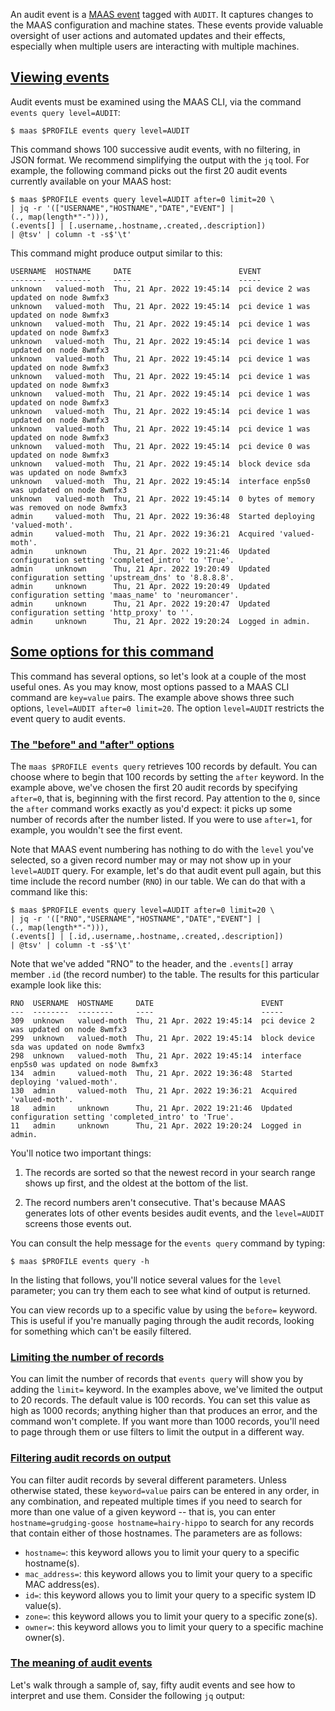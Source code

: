 <!-- "Understanding MAAS audit events" -->

An audit event is a [MAAS event](/t/understanding-maas-events/6373) tagged with `AUDIT`. It captures changes to the MAAS configuration and machine states. These events provide valuable oversight of user actions and automated updates and their effects, especially when multiple users are interacting with multiple machines.

<a href="#heading--Viewing-events"><h2 id="heading--Viewing-events">Viewing events</h2></a>

Audit events must be examined using the MAAS CLI, via the command `events query level=AUDIT`:

```nohighlight
$ maas $PROFILE events query level=AUDIT
```

This command shows 100 successive audit events, with no filtering, in JSON format.  We recommend simplifying the output with the `jq` tool.  For example, the following command picks out the first 20 audit events currently available on your MAAS host:

```nohighlight
$ maas $PROFILE events query level=AUDIT after=0 limit=20 \
| jq -r '(["USERNAME","HOSTNAME","DATE","EVENT"] | 
(., map(length*"-"))),
(.events[] | [.username,.hostname,.created,.description]) 
| @tsv' | column -t -s$'\t'
```

This command might produce output similar to this:

```nohighlight
USERNAME  HOSTNAME     DATE                        EVENT
--------  --------     ----                        -----
unknown   valued-moth  Thu, 21 Apr. 2022 19:45:14  pci device 2 was updated on node 8wmfx3
unknown   valued-moth  Thu, 21 Apr. 2022 19:45:14  pci device 1 was updated on node 8wmfx3
unknown   valued-moth  Thu, 21 Apr. 2022 19:45:14  pci device 1 was updated on node 8wmfx3
unknown   valued-moth  Thu, 21 Apr. 2022 19:45:14  pci device 1 was updated on node 8wmfx3
unknown   valued-moth  Thu, 21 Apr. 2022 19:45:14  pci device 1 was updated on node 8wmfx3
unknown   valued-moth  Thu, 21 Apr. 2022 19:45:14  pci device 1 was updated on node 8wmfx3
unknown   valued-moth  Thu, 21 Apr. 2022 19:45:14  pci device 1 was updated on node 8wmfx3
unknown   valued-moth  Thu, 21 Apr. 2022 19:45:14  pci device 1 was updated on node 8wmfx3
unknown   valued-moth  Thu, 21 Apr. 2022 19:45:14  pci device 1 was updated on node 8wmfx3
unknown   valued-moth  Thu, 21 Apr. 2022 19:45:14  pci device 0 was updated on node 8wmfx3
unknown   valued-moth  Thu, 21 Apr. 2022 19:45:14  block device sda was updated on node 8wmfx3
unknown   valued-moth  Thu, 21 Apr. 2022 19:45:14  interface enp5s0 was updated on node 8wmfx3
unknown   valued-moth  Thu, 21 Apr. 2022 19:45:14  0 bytes of memory was removed on node 8wmfx3
admin     valued-moth  Thu, 21 Apr. 2022 19:36:48  Started deploying 'valued-moth'.
admin     valued-moth  Thu, 21 Apr. 2022 19:36:21  Acquired 'valued-moth'.
admin     unknown      Thu, 21 Apr. 2022 19:21:46  Updated configuration setting 'completed_intro' to 'True'.
admin     unknown      Thu, 21 Apr. 2022 19:20:49  Updated configuration setting 'upstream_dns' to '8.8.8.8'.
admin     unknown      Thu, 21 Apr. 2022 19:20:49  Updated configuration setting 'maas_name' to 'neuromancer'.
admin     unknown      Thu, 21 Apr. 2022 19:20:47  Updated configuration setting 'http_proxy' to ''.
admin     unknown      Thu, 21 Apr. 2022 19:20:24  Logged in admin.
```

<a href="#heading--Some-options-for-this-command"><h2 id="heading--Some-options-for-this-command">Some options for this command</h2></a>

This command has several options, so let's look at a couple of the most useful ones.  As you may know, most options passed to a MAAS CLI command are `key=value` pairs.  The example above shows three such options, `level=AUDIT after=0 limit=20`.  The option `level=AUDIT` restricts the event query to audit events.

<a href="#heading--Before-and-after-options"><h3 id="heading--Before-and-after-options">The "before" and "after" options</h3></a>

The `maas $PROFILE events query` retrieves 100 records by default.  You can choose where to begin that 100 records by setting the `after` keyword.  In the example above, we've chosen the first 20 audit records by specifying `after=0`, that is, beginning with the first record.  Pay attention to the `0`, since the `after` command works exactly as you'd expect: it picks up some number of records after the number listed.  If you were to use `after=1`, for example, you wouldn't see the first event.

Note that MAAS event numbering has nothing to do with the `level` you've selected, so a given record number may or may not show up in your `level=AUDIT` query.  For example, let's do that audit event pull again, but this time include the record number (`RNO`) in our table.  We can do that with a command like this:

```nohighlight
$ maas $PROFILE events query level=AUDIT after=0 limit=20 \
| jq -r '(["RNO","USERNAME","HOSTNAME","DATE","EVENT"] | 
(., map(length*"-"))),
(.events[] | [.id,.username,.hostname,.created,.description]) 
| @tsv' | column -t -s$'\t'
```

Note that we've added "RNO" to the header, and the `.events[]` array member `.id` (the record number) to the table.  The results for this particular example look like this:

```nohighlight
RNO  USERNAME  HOSTNAME     DATE                        EVENT
---  --------  --------     ----                        -----
309  unknown   valued-moth  Thu, 21 Apr. 2022 19:45:14  pci device 2 was updated on node 8wmfx3
299  unknown   valued-moth  Thu, 21 Apr. 2022 19:45:14  block device sda was updated on node 8wmfx3
298  unknown   valued-moth  Thu, 21 Apr. 2022 19:45:14  interface enp5s0 was updated on node 8wmfx3
134  admin     valued-moth  Thu, 21 Apr. 2022 19:36:48  Started deploying 'valued-moth'.
130  admin     valued-moth  Thu, 21 Apr. 2022 19:36:21  Acquired 'valued-moth'.
18   admin     unknown      Thu, 21 Apr. 2022 19:21:46  Updated configuration setting 'completed_intro' to 'True'.
11   admin     unknown      Thu, 21 Apr. 2022 19:20:24  Logged in admin.
```

You'll notice two important things:

1. The records are sorted so that the newest record in your search range shows up first, and the oldest at the bottom of the list.

2. The record numbers aren't consecutive.  That's because MAAS generates lots of other events besides audit events, and the `level=AUDIT` screens those events out.  

You can consult the help message for the `events query` command by typing:

```nohighlight
$ maas $PROFILE events query -h
```

In the listing that follows, you'll notice several values for the `level` parameter; you can try them each to see what kind of output is returned.

You can view records up to a specific value by using the `before=` keyword.  This is useful if you're manually paging through the audit records, looking for something which can't be easily filtered.

<a href="#heading--Limiting-the-number-of-records"><h3 id="heading--Limiting-the-number-of-records">Limiting the number of records</h3></a>

You can limit the number of records that `events query` will show you by adding the `limit=` keyword.  In the examples above, we've limited the output to 20 records.  The default value is 100 records.  You can set this value as high as 1000 records; anything higher than that produces an error, and the command won't complete.  If you want more than 1000 records, you'll need to page through them or use filters to limit the output in a different way.


<a href="#heading--Filtering-audit-records-on-output"><h3 id="heading--Filtering-audit-records-on-output">Filtering audit records on output</h3></a>

You can filter audit records by several different parameters.  Unless otherwise stated, these `keyword=value` pairs can be entered in any order, in any combination, and repeated multiple times if you need to search for more than one value of a given keyword -- that is, you can enter `hostname=grudging-goose hostname=hairy-hippo` to search for any records that contain either of those hostnames.  The parameters are as follows:

- `hostname=`: this keyword allows you to limit your query to a specific hostname(s).
- `mac_address=`: this keyword allows you to limit your query to a specific MAC address(es).
- `id=`: this keyword allows you to limit your query to a specific system ID value(s).
- `zone=`: this keyword allows you to limit your query to a specific zone(s).
- `owner=`: this keyword allows you to limit your query to a specific machine owner(s).

<a href="#heading--The-meaning-of-audit-events"><h3 id="heading--The-meaning-of-audit-events">The meaning of audit events</h3></a>

Let's walk through a sample of, say, fifty audit events and see how to interpret and use them.  Consider the following `jq` output:
